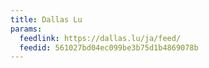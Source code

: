 ```yaml
---
title: Dallas Lu
params:
  feedlink: https://dallas.lu/ja/feed/
  feedid: 561027bd04ec099be3b75d1b4869078b
---
```

